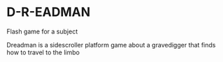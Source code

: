 # D-R-EADMAN
Flash game for a subject

Dreadman is a sidescroller platform game about a gravedigger that finds how to travel to the limbo
